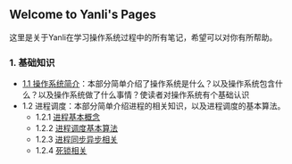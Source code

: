 ## Welcome to Yanli's Pages

这里是关于Yanli在学习操作系统过程中的所有笔记，希望可以对你有所帮助。


### 1. 基础知识

- [1.1 操作系统简介](./OS/BasicKnowledge/1.Introduction/1.Introduction.md)：本部分简单介绍了操作系统是什么？以及操作系统包含什么？以及操作系统做了什么事情？使读者对操作系统有个基础认识
- 1.2 进程调度：本部分简单介绍进程的相关知识，以及进程调度的基本算法。
  - 1.2.1 [进程基本概念](./OS/BasicKnowledge/2.ProcessManage/2-1.Concept/2-1.Concept.md)
  - 1.2.2 [进程调度基本算法](./OS/BasicKnowledge/2.ProcessManage/2-2.Scheduling/2-2.Scheduling.md)
  - 1.2.3 [进程同步异步相关](./OS/BasicKnowledge/2.ProcessManage/2-3.Synchronization/2-3.Synchronization.md)
  - 1.2.4 [死锁相关](./OS/BasicKnowledge/2.ProcessManage/2-4.DeadLock/2-4.DeadLock.md)
